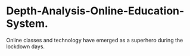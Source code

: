 # Depth-Analysis-Online-Education-System.
Online classes and technology have emerged as a superhero during the lockdown days. 

